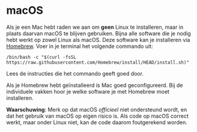# macOS

Als je een Mac hebt raden we aan om **geen** Linux te installeren, maar in plaats daarvan macOS te blijven gebruiken. Bijna alle software die je nodig hebt werkt op zowel Linux als macOS. Deze software kan je installeren via [Homebrew](https://brew.sh). Voer in je terminal het volgende commando uit:
```
/bin/bash -c "$(curl -fsSL https://raw.githubusercontent.com/Homebrew/install/HEAD/install.sh)"
```
Lees de instructies die het commando geeft goed door.

Als je Homebrew hebt geïnstalleerd is Mac goed geconfigureerd. Bij de individuele vakken hoor je welke software je met Homebrew moet installeren.

**Waarschuwing**: Merk op dat macOS *officieel* niet ondersteund wordt, en dat het gebruik van macOS op eigen risico is. Als code op macOS correct werkt, maar onder Linux niet, kan de code daarom foutgerekend worden.
